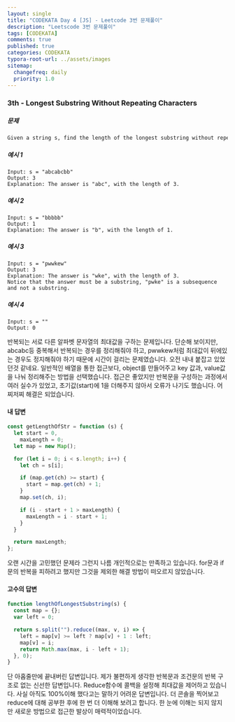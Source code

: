 ```yaml
---
layout: single
title: "CODEKATA Day 4 [JS] - Leetcode 3번 문제풀이"
description: "Leetscode 3번 문제풀이"
tags: [CODEKATA]
comments: true
published: true
categories: CODEKATA
typora-root-url: ../assets/images
sitemap:
  changefreq: daily
  priority: 1.0
---
```


### 3th - Longest Substring Without Repeating Characters

##### 문제

```markdown
Given a string s, find the length of the longest substring without repeating characters.
```

##### 예시 1

```
Input: s = "abcabcbb"
Output: 3
Explanation: The answer is "abc", with the length of 3.
```

##### 예시 2

```
Input: s = "bbbbb"
Output: 1
Explanation: The answer is "b", with the length of 1.
```

##### 예시 3

```
Input: s = "pwwkew"
Output: 3
Explanation: The answer is "wke", with the length of 3.
Notice that the answer must be a substring, "pwke" is a subsequence and not a substring.
```

##### 예시 4

```
Input: s = ""
Output: 0
```

반복되는 서로 다른 알파벳 문자열의 최대값을 구하는 문제입니다. 단순해 보이지만, abcabc등 중복해서 반복되는 경우를 정리해줘야 하고, pwwkew처럼 최대값이 뒤에있는 경우도 정지해줘야 하기 때문에 시간이 걸리는 문제였습니다. 오전 내내 붙잡고 있었던것 같네요. 일반적인 배열을 통한 접근보다, object를 만들어주고 key 값과, value값을 나눠 정리해주는 방법을 선택했습니다. 접근은 좋았지만 반복문을 구성하는 과정에서 여러 실수가 있었고, 초기값(start)에 1을 더해주지 않아서 오류가 나기도 했습니다. 어찌저찌 해결은 되었습니다.

#### 내 답변

```js
const getLengthOfStr = function (s) {
  let start = 0,
    maxLength = 0;
  let map = new Map();

  for (let i = 0; i < s.length; i++) {
    let ch = s[i];

    if (map.get(ch) >= start) {
      start = map.get(ch) + 1;
    }
    map.set(ch, i);

    if (i - start + 1 > maxLength) {
      maxLength = i - start + 1;
    }
  }

  return maxLength;
};
```

오랜 시간을 고민했던 문제라 그런지 나름 개인적으로는 만족하고 있습니다. for문과 if문의 반복을 피하려고 했지만 그것을 제외한 해결 방법이 떠오르지 않았습니다.

#### 고수의 답변

```js
function lengthOfLongestSubstring(s) {
  const map = {};
  var left = 0;

  return s.split("").reduce((max, v, i) => {
    left = map[v] >= left ? map[v] + 1 : left;
    map[v] = i;
    return Math.max(max, i - left + 1);
  }, 0);
}
```

단 아홉줄만에 끝내버린 답변입니다. 제가 불편하게 생각한 반복문과 조건문의 반복 구조로 없는 신선한 답변입니다. Reduce함수에 콜백을 설정해 최대값을 제어하고 있습니다. 사실 아직도 100%이해 했다고는 말하기 어려운 답변입니다. 더 콘솔을 찍어보고 reduce에 대해 공부한 후에 한 번 더 이해해 보려고 합니다. 한 눈에 이해는 되지 않지만 새로운 방법으로 접근한 발상이 매력적이었습니다.
